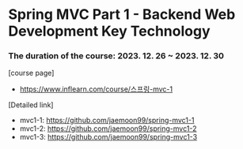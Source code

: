 <h1>Spring MVC Part 1 - Backend Web Development Key Technology</h1>
<h3>The duration of the course: 2023. 12. 26 ~ 2023. 12. 30</h3>
[course page]

- https://www.inflearn.com/course/스프링-mvc-1
  
[Detailed link]

- mvc1-1: https://github.com/jaemoon99/spring-mvc1-1
- mvc1-2: https://github.com/jaemoon99/spring-mvc1-2
- mvc1-3: https://github.com/jaemoon99/spring-mvc1-3
